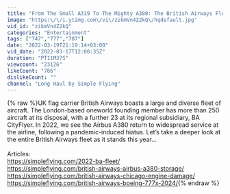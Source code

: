 ```yaml
---
title: "From The Small A319 To The Mighty A380: The British Airways Fleet In 2022"
image: "https:\/\/i.ytimg.com\/vi\/zikmVn4Z2kQ\/hqdefault.jpg"
vid_id: "zikmVn4Z2kQ"
categories: "Entertainment"
tags: ["747","777","787"]
date: "2022-03-19T21:19:14+03:00"
vid_date: "2022-03-17T12:00:35Z"
duration: "PT11M37S"
viewcount: "23126"
likeCount: "786"
dislikeCount: ""
channel: "Long Haul by Simple Flying"
---
```

{% raw %}UK flag carrier British Airways boasts a large and diverse fleet of aircraft. The London-based oneworld founding member has more than 250 aircraft at its disposal, with a further 23 at its regional subsidiary, BA CityFlyer. In 2022, we see the Airbus A380 return to widespread service at the airline, following a pandemic-induced hiatus. Let’s take a deeper look at the entire British Airways fleet as it stands this year…<br /><br />Articles: <br /><a rel="nofollow" target="blank" href="https://simpleflying.com/2022-ba-fleet/">https://simpleflying.com/2022-ba-fleet/</a><br /><a rel="nofollow" target="blank" href="https://simpleflying.com/british-airways-airbus-a380-storage/">https://simpleflying.com/british-airways-airbus-a380-storage/</a> <br /><a rel="nofollow" target="blank" href="https://simpleflying.com/british-airways-chicago-engine-damage/">https://simpleflying.com/british-airways-chicago-engine-damage/</a> <br /><a rel="nofollow" target="blank" href="https://simpleflying.com/british-airways-boeing-777x-2024/">https://simpleflying.com/british-airways-boeing-777x-2024/</a>{% endraw %}
